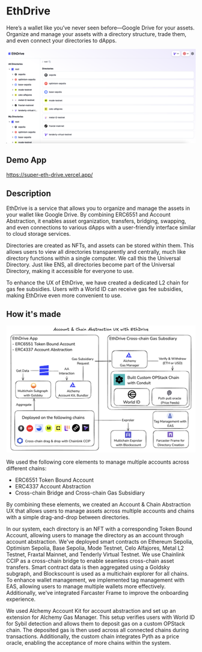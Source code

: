 # EthDrive

Here’s a wallet like you’ve never seen before—Google Drive for your assets. Organize and manage your assets with a directory structure, trade them, and even connect your directories to dApps.

![top](./docs/top.png)

## Demo App

https://super-eth-drive.vercel.app/

## Description

EthDrive is a service that allows you to organize and manage the assets in your wallet like Google Drive. By combining ERC6551 and Account Abstraction, it enables asset organization, transfers, bridging, swapping, and even connections to various dApps with a user-friendly interface similar to cloud storage services.

Directories are created as NFTs, and assets can be stored within them. This allows users to view all directories transparently and centrally, much like directory functions within a single computer. We call this the Universal Directory. Just like ENS, all directories become part of the Universal Directory, making it accessible for everyone to use.

To enhance the UX of EthDrive, we have created a dedicated L2 chain for gas fee subsidies. Users with a World ID can receive gas fee subsidies, making EthDrive even more convenient to use.

## How it's made

![architecture](./docs/architecture.png)

We used the following core elements to manage multiple accounts across different chains:

- ERC6551 Token Bound Account
- ERC4337 Account Abstraction
- Cross-chain Bridge and Cross-chain Gas Subsidiary

By combining these elements, we created an Account & Chain Abstraction UX that allows users to manage assets across multiple accounts and chains with a simple drag-and-drop between directories.

In our system, each directory is an NFT with a corresponding Token Bound Account, allowing users to manage the directory as an account through account abstraction. We've deployed smart contracts on Ethereum Sepolia, Optimism Sepolia, Base Sepolia, Mode Testnet, Celo Alfajores, Metal L2 Testnet, Fraxtal Mainnet, and Tenderly Virtual Testnet. We use Chainlink CCIP as a cross-chain bridge to enable seamless cross-chain asset transfers. Smart contract data is then aggregated using a Goldsky subgraph, and Blockscount is used as a multichain explorer for all chains. To enhance wallet management, we implemented tag management with EAS, allowing users to manage multiple wallets more effectively. Additionally, we've integrated Farcaster Frame to improve the onboarding experience.

We used Alchemy Account Kit for account abstraction and set up an extension for Alchemy Gas Manager. This setup verifies users with World ID for Sybil detection and allows them to deposit gas on a custom OPStack chain. The deposited gas is then used across all connected chains during transactions. Additionally, the custom chain integrates Pyth as a price oracle, enabling the acceptance of more chains within the system.
